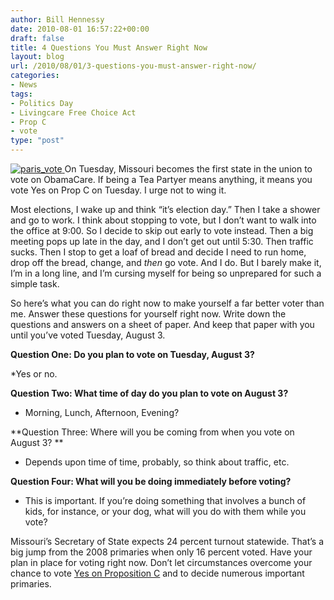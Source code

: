```yaml
---
author: Bill Hennessy
date: 2010-08-01 16:57:22+00:00
draft: false
title: 4 Questions You Must Answer Right Now
layout: blog
url: /2010/08/01/3-questions-you-must-answer-right-now/
categories:
- News
tags:
- Politics Day
- Livingcare Free Choice Act
- Prop C
- vote
type: "post"
---
```


[![paris_vote](https://hennessysview.com/wp-content/uploads/2010/08/paris_vote_thumb.jpg)
](https://hennessysview.com/wp-content/uploads/2010/08/paris_vote.jpg) On Tuesday, Missouri becomes the first state in the union to vote on ObamaCare. If being a Tea Partyer means anything, it means you vote Yes on Prop C on Tuesday. I urge not to wing it.

 

Most elections, I wake up and think “it’s election day.” Then I take a shower and go to work. I think about stopping to vote, but I don’t want to walk into the office at 9:00. So I decide to skip out early to vote instead. Then a big meeting pops up late in the day, and I don’t get out until 5:30. Then traffic sucks. Then I stop to get a loaf of bread and decide I need to run home, drop off the bread, change, and _then_ go vote. And I do. But I barely make it, I’m in a long line, and I’m cursing myself for being so unprepared for such a simple task.

 

So here’s what you can do right now to make yourself a far better voter than me. Answer these questions for yourself right now. Write down the questions and answers on a sheet of paper. And keep that paper with you until you’ve voted Tuesday, August 3.

 

**Question One: Do you plan to vote on Tuesday, August 3?**

 

*Yes or no.

 

**Question Two: What time of day do you plan to vote on August 3?**

 

* Morning, Lunch, Afternoon, Evening?

 

**Question Three: Where will you be coming from when you vote on August 3? **

 

* Depends upon time of time, probably, so think about traffic, etc.

 

**Question Four: What will you be doing immediately before voting?**

 

* This is important. If you’re doing something that involves a bunch of kids, for instance, or your dog, what will you do with them while you vote?

 

Missouri’s Secretary of State expects 24 percent turnout statewide. That’s a big jump from the 2008 primaries when only 16 percent voted. Have your plan in place for voting right now. Don’t let circumstances overcome your chance to vote [Yes on Proposition C](https://www.mohealthfreedom.org/) and to decide numerous important primaries.
